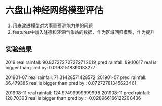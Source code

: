 # 六盘山神经网络模型评估
1. 用来改进模型对大雨量预测能力差的问题
2. features中加入隆德和泾源气象站的数据，作为区域回归模型，作为提升


## 实验结果
2019 real rainfall:  90.82727272727271
2019 pred rainfall:  89.10617
real is bigger than pred by:  0.01931518390183277 

201901-07 real rainfall:  71.31428571428572
201901-07 pred rainfall:  66.479385
real is bigger than pred by : 0.07272781345623461 

201908-11 real rainfall:  124.97499999999998
201908-11 pred rainfall:  128.70303
real is bigger than pred by : -0.028966166122208436 